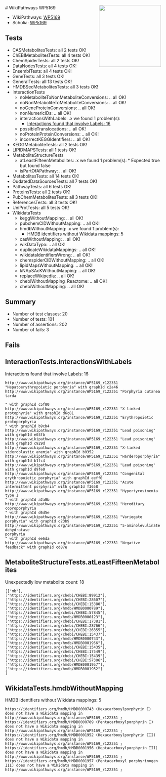 <img style="float: right; width: 200px" src="https://upload.wikimedia.org/wikipedia/commons/thumb/8/83/Wplogo_with_text_500.png/640px-Wplogo_with_text_500.png" />
# WikiPathways WP5169

* WikiPathways: [WP5169](https://new.wikipathways.org/pathways/WP5169)
* Scholia: [WP5169](https://scholia.toolforge.org/wikipathways/WP5169)
## Tests
* CASMetabolitesTests: all 2 tests OK!
* ChEBIMetabolitesTests: all 4 tests OK!
* ChemSpiderTests: all 2 tests OK!
* DataNodesTests: all 4 tests OK!
* EnsemblTests: all 4 tests OK!
* GeneTests: all 3 tests OK!
* GeneralTests: all 13 tests OK!
* HMDBSecMetabolitesTests: all 3 tests OK!
* InteractionTests
    * noMetaboliteToNonMetaboliteConversions: .. all OK!
    * noNonMetaboliteToMetaboliteConversions: .. all OK!
    * noGeneProteinConversions: .. all OK!
    * nonNumericIDs: .. all OK!
    * interactionsWithLabels: .x we found 1 problem(s):
        * [Interactions found that involve Labels: 16](#fe97a8be)
    * possibleTranslocations: .. all OK!
    * noProteinProteinConversions: .. all OK!
    * incorrectKEGGIdentifiers: .. all OK!
* KEGGMetaboliteTests: all 2 tests OK!
* LIPIDMAPSTests: all 1 tests OK!
* MetaboliteStructureTests
    * atLeastFifteenMetabolites: .x we found 1 problem(s):
            * Expected true but found false
    * isPartOfAPathway: .. all OK!
* MetabolitesTests: all 14 tests OK!
* OudatedDataSourcesTests: all 7 tests OK!
* PathwayTests: all 6 tests OK!
* ProteinsTests: all 2 tests OK!
* PubChemMetabolitesTests: all 3 tests OK!
* ReferencesTests: all 3 tests OK!
* UniProtTests: all 5 tests OK!
* WikidataTests
    * keggWithoutMapping: .. all OK!
    * pubchemCIDWithoutMapping: .. all OK!
    * hmdbWithoutMapping: .x we found 1 problem(s):
        * [HMDB identifiers without Wikidata mappings: 5](#8860e69f)
    * casWithoutMapping: .. all OK!
    * wikDataTypo: .. all OK!
    * duplicateWikidataMappings: .. all OK!
    * wikidataIdentifiersWrong: .. all OK!
    * chemspiderCIDWithoutMapping: .. all OK!
    * lipidMapsWithoutMapping: .. all OK!
    * kNApSAcKWithoutMapping: .. all OK!
    * replaceWikipedia: .. all OK!
    * chebiWithoutMapping_Reactome: .. all OK!
    * chebiWithoutMapping: .. all OK!


## Summary

* Number of test classes: 20
* Number of tests: 101
* Number of assertions: 202
* Number of fails: 3

## Fails

<a name="fe97a8be" />

## InteractionTests.interactionsWithLabels

Interactions found that involve Labels: 16
```
http://www.wikipathways.org/instance/WP5169_r122351 "Hepatoerythropoietic porphyria" with graphId c2a46
http://www.wikipathways.org/instance/WP5169_r122351 "Porphyria cutanea tarda

" with graphId c5f80
http://www.wikipathways.org/instance/WP5169_r122351 "X-linked protophyria" with graphId d6c81
http://www.wikipathways.org/instance/WP5169_r122351 "Erythropoietic protoporphyria
" with graphId b9cb4
http://www.wikipathways.org/instance/WP5169_r122351 "Lead poisoning" with graphId e03fb
http://www.wikipathways.org/instance/WP5169_r122351 "Lead poisoning" with graphId c929d
http://www.wikipathways.org/instance/WP5169_r122351 "X-linked sideroblastic anemia" with graphId b0352
http://www.wikipathways.org/instance/WP5169_r122351 "Harderoporphyria" with graphId b1fc4
http://www.wikipathways.org/instance/WP5169_r122351 "Lead poisoning" with graphId d9fe0
http://www.wikipathways.org/instance/WP5169_r122351 "Congenital erythropoietic porphyria" with graphId eeff0
http://www.wikipathways.org/instance/WP5169_r122351 "Acute intermittent porphyria" with graphId f3658
http://www.wikipathways.org/instance/WP5169_r122351 "Hypertyrosinemia type I
" with graphId a2a0b
http://www.wikipathways.org/instance/WP5169_r122351 "Hereditary coproporphyria
" with graphId d6d5e
http://www.wikipathways.org/instance/WP5169_r122351 "Variegate porphyria" with graphId c23b9
http://www.wikipathways.org/instance/WP5169_r122351 "5-aminolevulinate dehydratase 
porphyria
" with graphId ee6da
http://www.wikipathways.org/instance/WP5169_r122351 "Negative feedback" with graphId cd87e
```

<a name="3b0f945e" />

## MetaboliteStructureTests.atLeastFifteenMetabolites

Unexpectedly low metabolite count: 18

```
[["mb"],
["https://identifiers.org/chebi/CHEBI:89912"],
["https://identifiers.org/chebi/CHEBI:28607"],
["https://identifiers.org/chebi/CHEBI:15380"],
["https://identifiers.org/hmdb/HMDB0000789"],
["https://identifiers.org/chebi/CHEBI:57845"],
["https://identifiers.org/hmdb/HMDB0000123"],
["https://identifiers.org/chebi/CHEBI:17381"],
["https://identifiers.org/chebi/CHEBI:28766"],
["https://identifiers.org/chebi/CHEBI:26355"],
["https://identifiers.org/chebi/CHEBI:15437"],
["https://identifiers.org/hmdb/HMDB0000743"],
["https://identifiers.org/hmdb/HMDB0001956"],
["https://identifiers.org/chebi/CHEBI:15435"],
["https://identifiers.org/chebi/CHEBI:17549"],
["https://identifiers.org/chebi/CHEBI:15439"],
["https://identifiers.org/chebi/CHEBI:57306"],
["https://identifiers.org/hmdb/HMDB0001957"],
["https://identifiers.org/hmdb/HMDB0001952"]
]
```

<a name="8860e69f" />

## WikidataTests.hmdbWithoutMapping

HMDB identifiers without Wikidata mappings: 5
```
https://identifiers.org/hmdb/HMDB0000743 (Hexacarboxylporphyrin I) does not have a Wikidata mapping in http://www.wikipathways.org/instance/WP5169_r122351 ; 
https://identifiers.org/hmdb/HMDB0000789 (Pentacarboxylporphyrin I) does not have a Wikidata mapping in http://www.wikipathways.org/instance/WP5169_r122351 ; 
https://identifiers.org/hmdb/HMDB0001952 (Hexacarboxylporphyrin III) does not have a Wikidata mapping in http://www.wikipathways.org/instance/WP5169_r122351 ; 
https://identifiers.org/hmdb/HMDB0001956 (Heptacarboxylporphyrin III) does not have a Wikidata mapping in http://www.wikipathways.org/instance/WP5169_r122351 ; 
https://identifiers.org/hmdb/HMDB0001957 (Pentacarboxyl porphyrinogen III) does not have a Wikidata mapping in http://www.wikipathways.org/instance/WP5169_r122351 ; 
```


